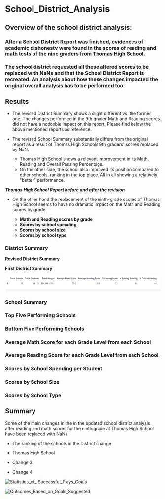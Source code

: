 # School_District_Analysis

## Overview of the school district analysis:

### After a School District Report was finished, evidences of academic dishonesty were found in the scores of reading and math tests of the nine graders from Thomas High School. 
### The school district requested all these altered scores to be replaced with NaNs and that the School District Report is recreated. An analysis about how these changes impacted the original overall analysis has to be performed too.

## Results

+ The revised District Summary shows a slight different vs. the former one. The changes performed in the 9th grader Math and Reading scores did not have a noticeble impact on this report. Please find below the above mentioned reports as reference. 

+ The revised School Summary substantially differs from the original report as a result of Thomas High Schools 9th graders' scores replaced by NaN.   
    + Thomas High School shows a relevant improvement in its Math, Reading and Overall Passing Percentage.
    + On the other side, the school also improved its position compared to other schools, ranking in the top place. All in all showing a relatively "better" performance.    


***Thomas High School Report before and after the revision***

+ On the other hand the replacement of the ninth-grade scores of Thomas High School seems to have no dramatic impact on the Math and Reading scores by grade


    - **Math and Reading scores by grade**
    - **Scores by school spending**
    - **Scores by school size**
    - **Scores by school type**

### District Summary 

**Revised District Summary**


**First District Summary**

![Original_District_Summary](https://github.com/Connectime4ever/School_District_Analysis/blob/main/Resources/Original%20District%20Summary.png)

### School Summary

### Top Five Performing Schools

### Bottom Five Performing Schools

### Average Math Score for each Grade Level from each School

### Average Reading Score for each Grade Level from each School

### Scores by School Spending per Student

### Scores by School Size

### Scores by School Type


## Summary
Some of the main changes in the in the updated school district analysis after reading and math scores for the ninth grade at Thomas High School have been replaced with NaNs.

* The ranking of the schools in the District change 

* Thomas High School 
* Change 3
* Change 4

![Statistics_of_ Successful_Plays_Goals]()

![Outcomes_Based_on_Goals_Suggested]()
